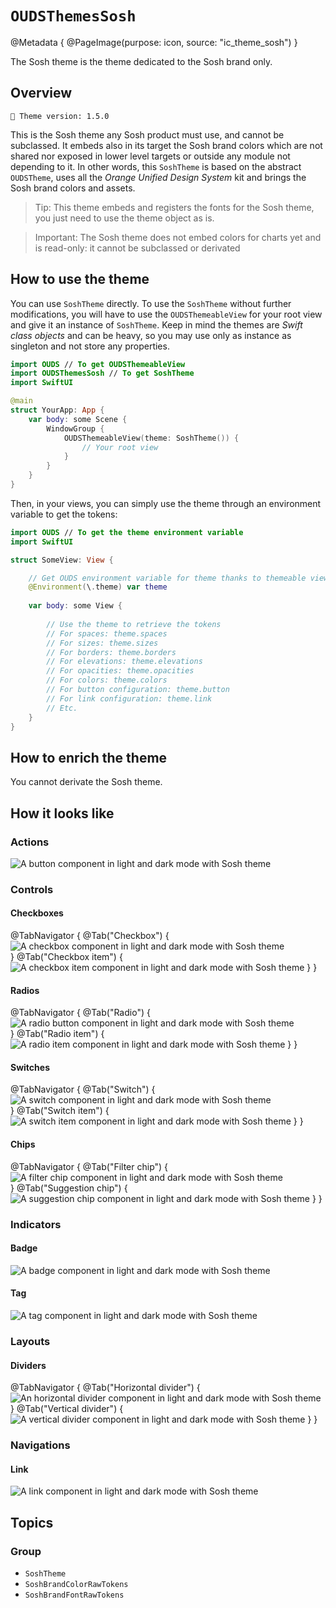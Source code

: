 # ``OUDSThemesSosh``

@Metadata {
    @PageImage(purpose: icon, source: "ic_theme_sosh")
}
<!-- 
Do not add @PageImage(purpose: card) because not managed for landing page of online doc.
See https://github.com/swiftlang/swift-docc/issues/1283
-->

The Sosh theme is the theme dedicated to the Sosh brand only.

## Overview

<!-- NOTE: Do not forget to update tokens version -->
```
🧬 Theme version: 1.5.0
```

This is the Sosh theme any Sosh product must use, and cannot be subclassed.
It embeds also in its target the Sosh brand colors which are not shared nor exposed in lower level targets or outside any module not depending to it.
In other words, this ``SoshTheme`` is based on the abstract `OUDSTheme`, uses all the *Orange Unified Design System* kit and brings the Sosh brand colors and assets.

> Tip: This theme embeds and registers the fonts for the Sosh theme, you just need to use the theme object as is.

> Important: The Sosh theme does not embed colors for charts yet and is read-only: it cannot be subclassed or derivated

## How to use the theme

You can use ``SoshTheme`` directly. To use the ``SoshTheme`` without further modifications, you will have to use the `OUDSThemeableView` for your root view and give it an instance of ``SoshTheme``. Keep in mind the themes are *Swift class objects* and can be heavy, so you may use only as instance as singleton and not store any properties.

```swift
import OUDS // To get OUDSThemeableView
import OUDSThemesSosh // To get SoshTheme
import SwiftUI

@main
struct YourApp: App {
    var body: some Scene {
        WindowGroup {
            OUDSThemeableView(theme: SoshTheme()) {
                // Your root view
            }
        }
    }
}
```

Then, in your views, you can simply use the theme through an environment variable to get the tokens:

```swift
import OUDS // To get the theme environment variable
import SwiftUI

struct SomeView: View {

    // Get OUDS environment variable for theme thanks to themeable view
    @Environment(\.theme) var theme
    
    var body: some View {
        
        // Use the theme to retrieve the tokens
        // For spaces: theme.spaces
        // For sizes: theme.sizes
        // For borders: theme.borders
        // For elevations: theme.elevations
        // For opacities: theme.opacities
        // For colors: theme.colors
        // For button configuration: theme.button
        // For link configuration: theme.link
        // Etc.
    }
}
```

## How to enrich the theme

You cannot derivate the Sosh theme.

## How it looks like
<!-- Use online images because stored in another Swift Package library and do not want to replicate assets -->

### Actions

![A button component in light and dark mode with Sosh theme](https://ios.unified-design-system.orange.com/images/OUDSComponents/component_button_enabled_strong_Sosh.png)

### Controls

#### Checkboxes

@TabNavigator {
    @Tab("Checkbox") {
        ![A checkbox component in light and dark mode with Sosh theme](https://ios.unified-design-system.orange.com/images/OUDSComponents/component_checkbox_enabled_selected_Sosh.png)        
    }
    @Tab("Checkbox item") {
        ![A checkbox item component in light and dark mode with Sosh theme](https://ios.unified-design-system.orange.com/images/OUDSComponents/component_checkbox_item_Sosh.png)
    }
}
<!-- Maybe not relevant to display checkbox picker -->

#### Radios

@TabNavigator {
    @Tab("Radio") {
        ![A radio button component in light and dark mode with Sosh theme](https://ios.unified-design-system.orange.com/images/OUDSComponents/component_radio_enabled_selected_Sosh.png)        
    }
    @Tab("Radio item") {
        ![A radio item component in light and dark mode with Sosh theme](https://ios.unified-design-system.orange.com/images/OUDSComponents/component_radioitem_enabled_selected_Sosh.png)
    }
}
<!-- Maybe not relevant to display radio picker -->

#### Switches

@TabNavigator {
    @Tab("Switch") {
        ![A switch component in light and dark mode with Sosh theme](https://ios.unified-design-system.orange.com/images/OUDSComponents/component_switch_enabled_selected_Sosh.png)        
    }
    @Tab("Switch item") {
        ![A switch item component in light and dark mode with Sosh theme](https://ios.unified-design-system.orange.com/images/OUDSComponents/component_switchitem_enabled_selected_Sosh.png)
    }
}

#### Chips

@TabNavigator {
    @Tab("Filter chip") {
        ![A filter chip component in light and dark mode with Sosh theme](https://ios.unified-design-system.orange.com/images/OUDSComponents/component_filterchip_text_enabled_Sosh.png)        
    }
    @Tab("Suggestion chip") {
        ![A suggestion chip component in light and dark mode with Sosh theme](https://ios.unified-design-system.orange.com/images/OUDSComponents/component_suggestionchip_text_icon_enabled_Sosh.png)
    }
}
<!-- Maybe not relevant to display chip picker -->

### Indicators

#### Badge

![A badge component in light and dark mode with Sosh theme](https://ios.unified-design-system.orange.com/images/OUDSComponents/component_badge_count_large_accent_Sosh.png)

#### Tag

![A tag component in light and dark mode with Sosh theme](https://ios.unified-design-system.orange.com/images/OUDSComponents/component_tag_bullet_emphasized_accent_rounded_default_Sosh.png)

### Layouts

<!-- Maybe not relevant to display colored surface -->

#### Dividers

@TabNavigator {
    @Tab("Horizontal divider") {
        ![An horizontal divider component in light and dark mode with Sosh theme](https://ios.unified-design-system.orange.com/images/OUDSComponents/component_horizontaldivider_Sosh.png)
    }
    @Tab("Vertical divider") {
        ![A vertical divider component in light and dark mode with Sosh theme](https://ios.unified-design-system.orange.com/images/OUDSComponents/component_verticaldivider_Sosh.png)
    }
}

### Navigations

#### Link

![A link component in light and dark mode with Sosh theme](https://ios.unified-design-system.orange.com/images/OUDSComponents/component_link_enabled_default_next_Sosh.png)

## Topics

### Group

- ``SoshTheme``
- ``SoshBrandColorRawTokens``
- ``SoshBrandFontRawTokens``

